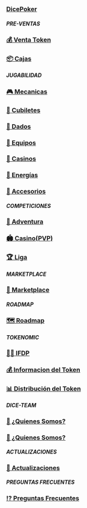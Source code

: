 ### [DicePoker](/presentation.md)
##### **PRE-VENTAS**
### [💰 Venta Token](/ventatoken.md)
### [📦 Cajas](/box.md)
##### **JUGABILIDAD**
### [🎮 Mecanicas](/gameplay.md)
### [🥃 Cubiletes](/box.md)
### [🎲 Dados](/box.md)
### [💎 Equipos](/box.md)
### [🎰 Casinos](/diceroom.md)
### [🔋 Energías](/box.md)
### [🧩 Accesorios](/box.md)
##### **COMPETICIONES**
### [🤜 Adventura](/box.md)
### [🏟 Casino(PVP)](/pvp.md)
### [🏆 Liga](/box.md)
##### **MARKETPLACE**
### [🏬 Marketplace](/marketplace.md)
##### *ROADMAP*
### [🗺 Roadmap](/box.md)
##### **TOKENOMIC**
### [👮🏻 IFDP](/oracle.md)
### [💰 Informacion del Token](/infotoken.md)

### [📊 Distribución del Token](/distributiontoken.md)
##### **DICE-TEAM**
### [👥 ¿Quienes Somos?](/box.md)
### [👥 ¿Quienes Somos?](/box.md)
##### **ACTUALIZACIONES**
### [🔄 Actualizaciones](/actualization.md)

##### **PREGUNTAS FRECUENTES**
### [⁉️ Preguntas Frecuentes](/faqs.md)